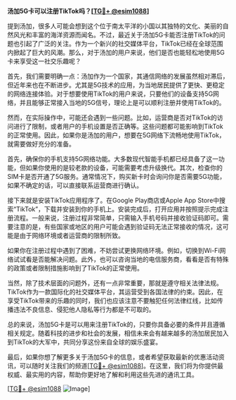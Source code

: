 **汤加5G卡可以注册TikTok吗？[[TG💪+ @esim1088](https://t.me/s/esim1088)]**

提到汤加，很多人可能会想到这个位于南太平洋的小国以其独特的文化、美丽的自然风光和丰富的海洋资源而闻名。不过，最近关于汤加5G卡能否注册TikTok的问题也引起了广泛的关注。作为一个新兴的社交媒体平台，TikTok已经在全球范围内掀起了巨大的风潮。那么，对于汤加的用户来说，他们是否也能轻松地使用5G卡来享受这一社交乐趣呢？

首先，我们需要明确一点：汤加作为一个国家，其通信网络的发展虽然相对滞后，但近年来也在不断进步。尤其是5G技术的应用，为当地居民提供了更快、更稳定的网络连接体验。对于想要使用TikTok的用户来说，只要他们的设备支持5G网络，并且能够正常接入当地的5G信号，理论上是可以顺利注册并使用TikTok的。

然而，在实际操作中，可能还会遇到一些问题。比如，运营商是否对TikTok的访问进行了限制，或者用户的手机设置是否正确等。这些问题都可能影响到TikTok的正常使用。因此，如果你是汤加的用户，想要在5G网络下流畅地使用TikTok，就需要做好充分的准备。

首先，确保你的手机支持5G网络功能。大多数现代智能手机都已经具备了这一功能，但如果你使用的是较老款的设备，可能需要考虑升级换代。其次，检查你的SIM卡是否开通了5G服务。通常情况下，购买新卡时会询问你是否需要5G功能，如果不确定的话，可以直接联系运营商进行确认。

接下来就是安装TikTok应用程序了。在Google Play商店或Apple App Store中搜索“TikTok”，下载并安装到你的手机上。安装完成后，打开应用并按照提示完成注册流程。一般来说，注册过程非常简单，只需输入手机号码并接收验证码即可。需要注意的是，有些国家或地区的用户可能会遇到验证码无法正常接收的情况，这可能是由于网络环境或者运营商的限制所致。

如果你在注册过程中遇到了困难，不妨尝试更换网络环境。例如，切换到Wi-Fi网络试试看是否能解决问题。此外，也可以咨询当地的电信服务商，看看是否有特殊的政策或者限制措施影响到了TikTok的正常使用。

当然，除了技术层面的问题外，还有一点非常重要，那就是遵守相关法律法规。TikTok作为一款国际化的社交媒体平台，其运营受到各国法律的约束。因此，在享受TikTok带来的乐趣的同时，我们也应该注意不要触犯任何法律红线，比如传播违法不良信息、侵犯他人隐私等行为都是不可取的。

总的来说，汤加5G卡是可以用来注册TikTok的，只要你具备必要的条件并且遵循相关规定。随着科技的进步和社会的发展，相信未来会有越来越多的汤加居民加入到TikTok的大军中，共同分享这份来自全球的娱乐盛宴。

最后，如果你想了解更多关于汤加5G卡的信息，或者希望获取最新的优惠活动资讯，可以随时关注我们的频道[[TG💪+ @esim1088](https://t.me/s/esim1088)]。在这里，我们将为你提供最权威、最实用的内容，帮助你更好地了解和利用这些先进的通讯工具。

[[TG💪+ @esim1088](https://t.me/s/esim1088) ![Image](https://i.postimg.cc/4NQfJmqS/Snipaste-2025-05-13-00-14-12.png)]